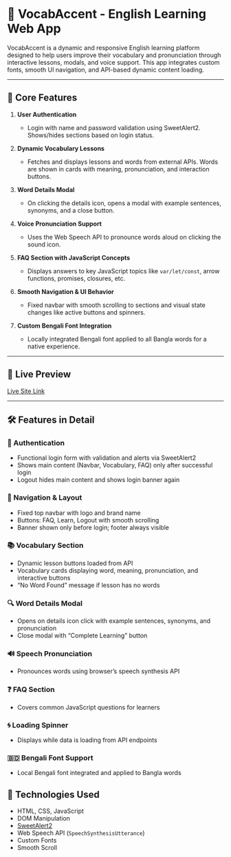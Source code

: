 # 📘 VocabAccent - English Learning Web App

VocabAccent is a dynamic and responsive English learning platform designed to help users improve their vocabulary and pronunciation through interactive lessons, modals, and voice support. This app integrates custom fonts, smooth UI navigation, and API-based dynamic content loading.

---

## 🧩 Core Features

1. **User Authentication**  
   - Login with name and password validation using SweetAlert2. Shows/hides sections based on login status.

2. **Dynamic Vocabulary Lessons**  
   - Fetches and displays lessons and words from external APIs. Words are shown in cards with meaning, pronunciation, and interaction buttons.

3. **Word Details Modal**  
   - On clicking the details icon, opens a modal with example sentences, synonyms, and a close button.

4. **Voice Pronunciation Support**  
   - Uses the Web Speech API to pronounce words aloud on clicking the sound icon.

5. **FAQ Section with JavaScript Concepts**  
   - Displays answers to key JavaScript topics like `var/let/const`, arrow functions, promises, closures, etc.

6. **Smooth Navigation & UI Behavior**  
   - Fixed navbar with smooth scrolling to sections and visual state changes like active buttons and spinners.

7. **Custom Bengali Font Integration**  
   - Locally integrated Bengali font applied to all Bangla words for a native experience.

---

## 🚀 Live Preview
[Live Site Link](https://assignment-6-english-jaanaalaa.netlify.app/)

---

## 🛠️ Features in Detail

### 🔐 Authentication
- Functional login form with validation and alerts via SweetAlert2
- Shows main content (Navbar, Vocabulary, FAQ) only after successful login
- Logout hides main content and shows login banner again

### 📌 Navigation & Layout
- Fixed top navbar with logo and brand name
- Buttons: FAQ, Learn, Logout with smooth scrolling
- Banner shown only before login; footer always visible

### 📚 Vocabulary Section
- Dynamic lesson buttons loaded from API
- Vocabulary cards displaying word, meaning, pronunciation, and interactive buttons
- “No Word Found” message if lesson has no words

### 🔍 Word Details Modal
- Opens on details icon click with example sentences, synonyms, and pronunciation
- Close modal with “Complete Learning” button

### 🔊 Speech Pronunciation
- Pronounces words using browser’s speech synthesis API

### ❓ FAQ Section
- Covers common JavaScript questions for learners

### 🌀 Loading Spinner
- Displays while data is loading from API endpoints

### 🇧🇩 Bengali Font Support
- Local Bengali font integrated and applied to Bangla words



## 🧰 Technologies Used

- HTML, CSS, JavaScript
- DOM Manipulation
- [SweetAlert2](https://sweetalert2.github.io/#download)
- Web Speech API (`SpeechSynthesisUtterance`)
- Custom Fonts
- Smooth Scroll
